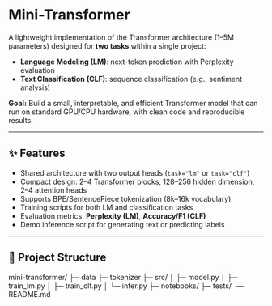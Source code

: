 # Mini-Transformer

A lightweight implementation of the Transformer architecture (1–5M parameters) designed for **two tasks** within a single project:
- **Language Modeling (LM)**: next-token prediction with Perplexity evaluation  
- **Text Classification (CLF)**: sequence classification (e.g., sentiment analysis)

 **Goal:** Build a small, interpretable, and efficient Transformer model that can run on standard GPU/CPU hardware, with clean code and reproducible results.

---

## ✨ Features
- Shared architecture with two output heads (`task="lm"` or `task="clf"`)  
- Compact design: 2–4 Transformer blocks, 128–256 hidden dimension, 2–4 attention heads  
- Supports BPE/SentencePiece tokenization (8k–16k vocabulary)  
- Training scripts for both LM and classification tasks  
- Evaluation metrics: **Perplexity (LM)**, **Accuracy/F1 (CLF)**  
- Demo inference script for generating text or predicting labels  

---

## 📂 Project Structure

mini-transformer/
├─ data
├─ tokenizer
├─ src/
│ ├─ model.py 
│ ├─ train_lm.py 
│ ├─ train_clf.py 
│ └─ infer.py 
├─ notebooks/ 
├─ tests/
└─ README.md 
